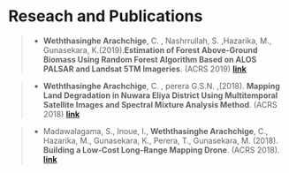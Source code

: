 # Reseach and Publications

>-	**Weththasinghe Arachchige**, C. , Nashrrullah, S. ,Hazarika, M., Gunasekara, K.(2019).**Estimation of Forest Above-Ground Biomass Using Random Forest Algorithm Based on ALOS PALSAR and Landsat 5TM Imageries**. (ACRS 2019)
[**link**](https://www.researchgate.net/publication/339139739_Estimation_of_Forest_Above-Ground_Biomass_Using_Random_Forest_Algorithm_Based_on_ALOS_PALSAR_and_Landsat_5TM_Imageries)

>-	**Weththasinghe Arachchige**, C. , perera G.S.N. ,(2018). **Mapping Land Degradation in Nuwara Eliya District Using Multitemporal Satellite Images and Spectral Mixture Analysis Method**. (ACRS 2018)
[**link**](https://www.researchgate.net/publication/328530940_MAPPING_LAND_DEGRADATION_IN_NUWARA_ELIYA_DISTRICT_USING_MULTI-TEMPORAL_SATELLITE_IMAGES_AND_SPECTRAL_MIXTURE_ANALYSIS_METHOD)

>-	Madawalagama, S., Inoue, I., **Weththasinghe Arachchige**, C., Hazarika, M., Gunasekara, K., Perera, T., Gunasekara, M. (2018). **Building a Low-Cost Long-Range Mapping Drone**. (ACRS 2018).
[**link**](https://www.researchgate.net/publication/331951179_BUILDING_A_LOW_COST_LONG_RANGE_MAPPING_DRONE)